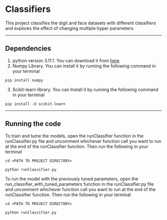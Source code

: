 # Classifiers
This project classifies the digit and face datasets with different classifiers and explores the effect of changing multiple hyper parameters.


------------

## Dependencies
1. python version 3.11.1. You can download it from [here](https://www.python.org/downloads/)
2. Numpy Library. You can install it by running the following command in your terminal
```
pip install numpy
```
3. Scikit-learn library. You can Install it by running the following command in your terminal
```
pip install -U scikit-learn
```


------------

## Running the code

To train and tume the models, open the runClassifier function in the runClassifier.py file and uncomment whichever function call you want to run at the end of the runClassifier function. Then run the following in your terminal

``` 
cd <PATH TO PROJECT DIRECTORY> 
```
```
python runClassifier.py
```

To run the model with the previously tuned parameters, open the run_classifier_with_tuned_parameters function in the runClassifier.py file and uncomment whichever function call you want to run at the end of the runClassifier function. Then run the following in your terminal

``` 
cd <PATH TO PROJECT DIRECTORY> 
```
```
python runClassifier.py
```